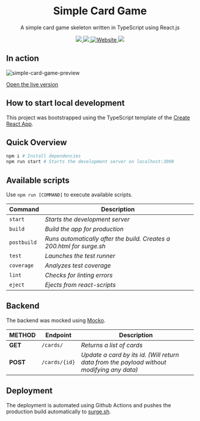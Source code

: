 <p align="center">
  <h1 align="center">Simple Card Game</h1>
  <p align="center">A simple card game skeleton written in TypeScript using React.js</p>
  <p align="center">
    <a href="https://github.com/dschu-lab/simple-card-game/actions/workflows/pr-check.yml">
      <img src="https://github.com/dschu-lab/simple-card-game/actions/workflows/pr-check.yml/badge.svg" />
    </a>
    <a href="https://codecov.io/gh/dschu-lab/simple-card-game">
      <img src="https://codecov.io/gh/dschu-lab/simple-card-game/branch/main/graph/badge.svg?token=RV3LHBDCBH"/>
    </a>
    <a href="https://dschu-simple-card-game.surge.sh">
      <img alt="Website" src="https://img.shields.io/website?url=https%3A%2F%2Fdschu-simple-card-game.surge.sh">
    </a>
    <a href="https://github.com/prettier/prettier">
      <img src="https://img.shields.io/badge/code_style-prettier-ff69b4.svg?style=flat-square" />
    </a>
  </p>
</p>

## In action

![simple-card-game-preview](https://user-images.githubusercontent.com/3493187/153751833-b35e17c3-4a95-484c-9d42-26bc9c4c588d.gif)

[Open the live version](https://dschu-simple-card-game.surge.sh)

## How to start local development

This project was bootstrapped using the TypeScript template of the [Create React App](https://github.com/facebook/create-react-app).

## Quick Overview

```bash
npm i # Install dependencies
npm run start # Starts the development server on localhost:3000
```

## Available scripts

Use `npm run [COMMAND]` to execute available scripts.

| Command     | Description                                                           |
| ----------- | --------------------------------------------------------------------- |
| `start`     | _Starts the development server_                                       |
| `build`     | _Build the app for production_                                        |
| `postbuild` | _Runs automatically after the build. Creates a 200.html for surge.sh_ |
| `test`      | _Launches the test runner_                                            |
| `coverage`  | _Analyzes test coverage_                                              |
| `lint`      | _Checks for linting errors_                                           |
| `eject`     | _Ejects from react-scripts_                                           |

## Backend

The backend was mocked using [Mocko](http://mocko.dev).

| METHOD   | Endpoint      | Description                                                                               |
| -------- | ------------- | ----------------------------------------------------------------------------------------- |
| **GET**  | `/cards/`     | _Returns a list of cards_                                                                 |
| **POST** | `/cards/{id}` | _Update a card by its id. (Will return data from the payload without modifying any data)_ |

## Deployment

The deployment is automated using Github Actions and pushes the production build automatically to [surge.sh](https://surge.sh/).
